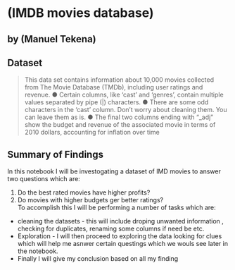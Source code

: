 # (IMDB movies database)
## by (Manuel Tekena)


## Dataset


> This data set contains information
about 10,000 movies collected from
The Movie Database (TMDb),
including user ratings and revenue.
● Certain columns, like ‘cast’
and ‘genres’, contain multiple
values separated by pipe (|)
characters.
● There are some odd characters
in the ‘cast’ column. Don’t worry
about cleaning them. You can
leave them as is.
● The final two columns ending
with “_adj” show the budget and
revenue of the associated movie
in terms of 2010 dollars,
accounting for inflation over
time

## Summary of Findings

In this notebook I will be investogating a dataset of IMD movies to answer two questions which are:
 1.  Do the best rated movies have higher profits?
 2.  Do movies with higher budgets ger better ratings? <br>
 To accomplish this I will be performing a number of tasks which are: 
- cleaning the datasets - this will include droping unwanted information , checking for duplicates, renaming some columns if need be etc. 
- Exploration - I will then proceed to exploring the data looking for clues which will help me asnwer certain questings which we wouls see later in the notebook. 
- Finally I will give my conclusion based on all my finding 
